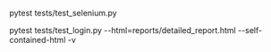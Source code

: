 pytest tests/test_selenium.py

pytest tests/test_login.py --html=reports/detailed_report.html --self-contained-html -v


